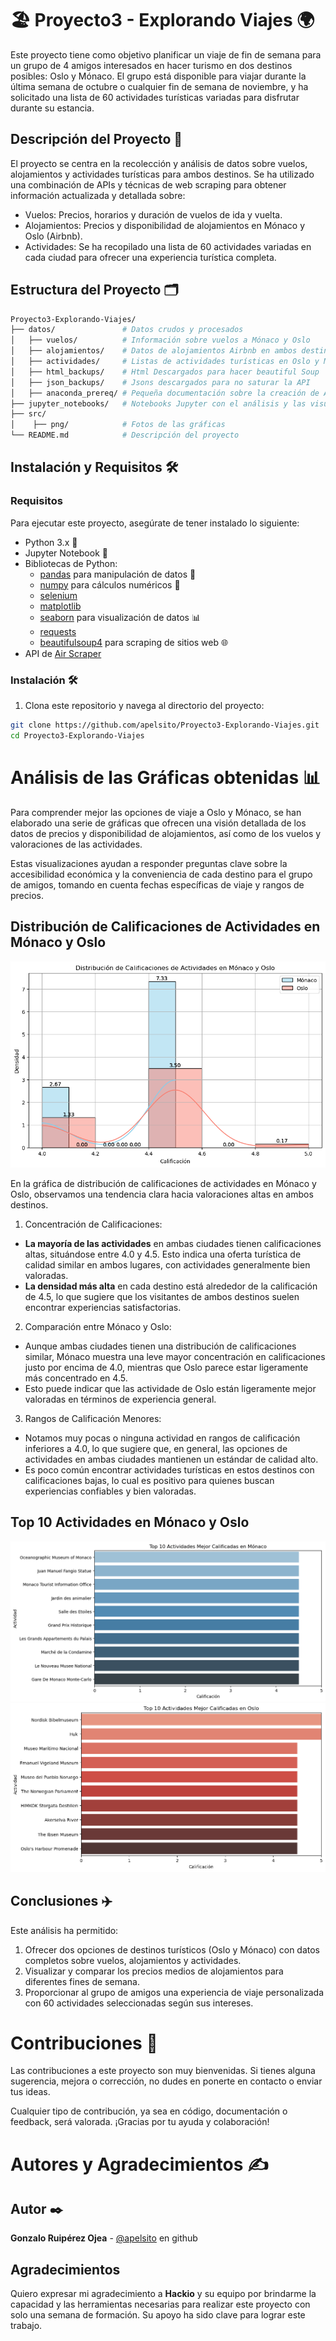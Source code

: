 # 🏖️ Proyecto3 - Explorando Viajes 🌍

Este proyecto tiene como objetivo planificar un viaje de fin de semana para un grupo de 4 amigos interesados en hacer turismo en dos destinos posibles: Oslo y Mónaco. El grupo está disponible para viajar durante la última semana de octubre o cualquier fin de semana de noviembre, y ha solicitado una lista de 60 actividades turísticas variadas para disfrutar durante su estancia.

## Descripción del Proyecto 🛫

El proyecto se centra en la recolección y análisis de datos sobre vuelos, alojamientos y actividades turísticas para ambos destinos. Se ha utilizado una combinación de APIs y técnicas de web scraping para obtener información actualizada y detallada sobre:

- Vuelos: Precios, horarios y duración de vuelos de ida y vuelta.
- Alojamientos: Precios y disponibilidad de alojamientos en Mónaco y Oslo (Airbnb).
- Actividades: Se ha recopilado una lista de 60 actividades variadas en cada ciudad para ofrecer una experiencia turística completa.

## Estructura del Proyecto 🗂️

```bash
Proyecto3-Explorando-Viajes/
├── datos/               # Datos crudos y procesados
│   ├── vuelos/          # Información sobre vuelos a Mónaco y Oslo
│   ├── alojamientos/    # Datos de alojamientos Airbnb en ambos destinos
│   ├── actividades/     # Listas de actividades turísticas en Oslo y Mónaco
│   ├── html_backups/    # Html Descargados para hacer beautiful Soup
│   ├── json_backups/    # Jsons descargados para no saturar la API
│   ├── anaconda_prereq/ # Pequeña documentación sobre la creación de Anaconda
├── jupyter_notebooks/   # Notebooks Jupyter con el análisis y las visualizaciones
├── src/  
│    ├── png/            # Fotos de las gráficas
└── README.md            # Descripción del proyecto
```
## Instalación y Requisitos 🛠️
### Requisitos
Para ejecutar este proyecto, asegúrate de tener instalado lo siguiente:

- Python 3.x 🐍
- Jupyter Notebook 📓
- Bibliotecas de Python:
    - [pandas](https://pandas.pydata.org/docs/) para manipulación de datos 🧹
    - [numpy](https://numpy.org/doc/2.1/) para cálculos numéricos 🔢
    - [selenium]()
    - [matplotlib](https://matplotlib.org/stable/index.html)
    - [seaborn](https://seaborn.pydata.org/) para visualización de datos 📊
    - [requests](https://requests.readthedocs.io/en/latest/)
    - [beautifulsoup4](https://beautiful-soup-4.readthedocs.io/en/latest/) para scraping de sitios web 🌐
- API de [Air Scraper](https://rapidapi.com/apiheya/api/sky-scrapper)

### Instalación 🛠️

1. Clona este repositorio y navega al directorio del proyecto:
```bash
git clone https://github.com/apelsito/Proyecto3-Explorando-Viajes.git
cd Proyecto3-Explorando-Viajes
```
# Análisis de las Gráficas obtenidas 📊
Para comprender mejor las opciones de viaje a Oslo y Mónaco, se han elaborado una serie de gráficas que ofrecen una visión detallada de los datos de precios y disponibilidad de alojamientos, así como de los vuelos y valoraciones de las actividades.

Estas visualizaciones ayudan a responder preguntas clave sobre la accesibilidad económica y la conveniencia de cada destino para el grupo de amigos, tomando en cuenta fechas específicas de viaje y rangos de precios.

## Distribución de Calificaciones de Actividades en Mónaco y Oslo

![Distribución de Calificaciones de Actividades en Mónaco y Oslo](src/png/01_grafico_distribucion_calificaciones_por_ciudad.png)

En la gráfica de distribución de calificaciones de actividades en Mónaco y Oslo, observamos una tendencia clara hacia valoraciones altas en ambos destinos.
1. Concentración de Calificaciones:

- **La mayoría de las actividades** en ambas ciudades tienen calificaciones altas, situándose entre 4.0 y 4.5. Esto indica una oferta turística de calidad similar en ambos lugares, con actividades generalmente bien valoradas.
- **La densidad más alta** en cada destino está alrededor de la calificación de 4.5, lo que sugiere que los visitantes de ambos destinos suelen encontrar experiencias satisfactorias.
2. Comparación entre Mónaco y Oslo:

- Aunque ambas ciudades tienen una distribución de calificaciones similar, Mónaco muestra una leve mayor concentración en calificaciones justo por encima de 4.0, mientras que Oslo parece estar ligeramente más concentrado en 4.5.
- Esto puede indicar que las actividade de Oslo están ligeramente mejor valoradas en términos de experiencia general.
3. Rangos de Calificación Menores:

- Notamos muy pocas o ninguna actividad en rangos de calificación inferiores a 4.0, lo que sugiere que, en general, las opciones de actividades en ambas ciudades mantienen un estándar de calidad alto.
- Es poco común encontrar actividades turísticas en estos destinos con calificaciones bajas, lo cual es positivo para quienes buscan experiencias confiables y bien valoradas.

## Top 10 Actividades en Mónaco y Oslo

![Top 10 Mónaco](src/png/02_top_mejores_actividades_monaco.png)![Top 10 Oslo](src/png/03_top_mejores_actividades_oslo.png)



## Conclusiones ✈️

Este análisis ha permitido:

1. Ofrecer dos opciones de destinos turísticos (Oslo y Mónaco) con datos completos sobre vuelos, alojamientos y actividades.
2. Visualizar y comparar los precios medios de alojamientos para diferentes fines de semana.
3. Proporcionar al grupo de amigos una experiencia de viaje personalizada con 60 actividades seleccionadas según sus intereses.

# Contribuciones 🤝

Las contribuciones a este proyecto son muy bienvenidas. Si tienes alguna sugerencia, mejora o corrección, no dudes en ponerte en contacto o enviar tus ideas.

Cualquier tipo de contribución, ya sea en código, documentación o feedback, será valorada. ¡Gracias por tu ayuda y colaboración!

# Autores y Agradecimientos ✍️

## Autor ✒️
**Gonzalo Ruipérez Ojea** - [@apelsito](https://github.com/apelsito) en github

## Agradecimientos
Quiero expresar mi agradecimiento a **Hackio** y su equipo por brindarme la capacidad y las herramientas necesarias para realizar este proyecto con solo una semana de formación. Su apoyo ha sido clave para lograr este trabajo.